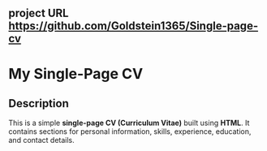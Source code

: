 ## project URL https://github.com/Goldstein1365/Single-page-cv

# My Single-Page CV
## Description
This is a simple **single-page CV (Curriculum Vitae)** built using **HTML**. It contains sections for personal information, skills, experience, education, and contact details.
